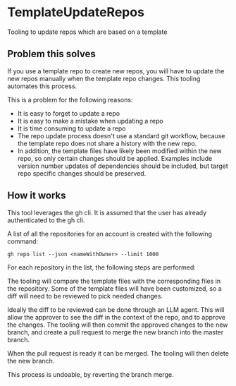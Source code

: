 # TemplateUpdateRepos
Tooling to update repos which are based on a template

## Problem this solves

If you use a template repo to create new repos, you will have to update the new repos manually when the template repo changes. This tooling automates this process.

This is a problem for the following reasons:

* It is easy to forget to update a repo
* It is easy to make a mistake when updating a repo
* It is time consuming to update a repo
* The repo update process doesn't use a standard git workflow, because the template repo does not share a history with the new repo.
* In addition, the template files have likely been modified within the new repo, so only certain changes should be applied. Examples include version number updates of dependencies should be included, but target repo specific changes should be preserved.

## How it works

This tool leverages the gh cli. It is assumed that the user has already authenticated to the gh cli.

A list of all the repositories for an account is created with the following command:

```
gh repo list --json <nameWithOwner> --limit 1000
```
For each repository in the list, the following steps are performed:

The tooling will compare the template files with the corresponding files in the repository. Some of the template files will have been customized, so a diff will need to be reviewed to pick needed changes. 

Ideally the diff to be reviewed can be done through an LLM agent. This will allow the approver to see the diff in the context of the repo, and to approve the changes. The tooling will then commit the approved changes to the new branch, and create a pull request to merge the new branch into the master branch.

When the pull request is ready it can be merged. The tooling will then delete the new branch.

This process is undoable, by reverting the branch merge. 


